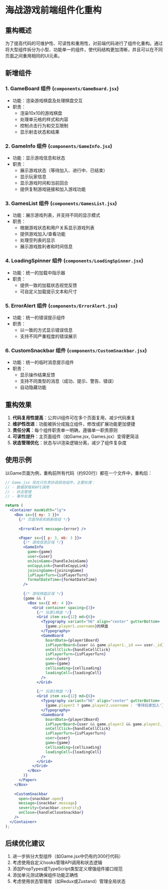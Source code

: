 # 海战游戏前端组件化重构

## 重构概述

为了提高代码的可维护性、可读性和重用性，对前端代码进行了组件化重构。通过将大型组件拆分为小型、功能单一的组件，使代码结构更加清晰，并且可以在不同页面之间重用相同的UI元素。

## 新增组件

### 1. GameBoard 组件 (`components/GameBoard.jsx`)
- 功能：渲染游戏棋盘及处理棋盘交互
- 职责：
  - 渲染10x10的游戏棋盘
  - 处理单元格的样式和内容
  - 控制点击行为和交互限制
  - 显示射击状态和结果

### 2. GameInfo 组件 (`components/GameInfo.jsx`)
- 功能：显示游戏信息和状态
- 职责：
  - 展示游戏状态（等待加入、进行中、已结束）
  - 显示玩家信息
  - 显示游戏时间和当前回合
  - 提供复制游戏链接和加入游戏功能

### 3. GamesList 组件 (`components/GamesList.jsx`)
- 功能：展示游戏列表，并支持不同的显示模式
- 职责：
  - 根据游戏状态和用户关系显示游戏列表
  - 提供游戏加入/查看功能
  - 处理空列表的显示
  - 展示游戏胜利者和时间信息

### 4. LoadingSpinner 组件 (`components/LoadingSpinner.jsx`)
- 功能：统一的加载中指示器
- 职责：
  - 提供一致的加载状态视觉反馈
  - 可自定义加载提示文本和尺寸

### 5. ErrorAlert 组件 (`components/ErrorAlert.jsx`)
- 功能：统一的错误提示组件
- 职责：
  - 以一致的方式显示错误信息
  - 支持不同严重程度的错误展示

### 6. CustomSnackbar 组件 (`components/CustomSnackbar.jsx`)
- 功能：统一的临时消息提示组件
- 职责：
  - 显示操作结果反馈
  - 支持不同类型的消息（成功、提示、警告、错误）
  - 自动隐藏功能

## 重构效果

1. **代码复用性提高**：公共UI组件可在多个页面复用，减少代码重复
2. **维护性改进**：功能被拆分成独立组件，修改或扩展功能更加便捷
3. **责任分离**：每个组件职责单一明确，遵循单一职责原则
4. **可读性提升**：主页面组件（如Game.jsx, Games.jsx）变得更简洁
5. **状态管理优化**：状态与UI渲染逻辑分离，减少了组件复杂度

## 使用示例

以Game页面为例，重构前所有代码（约920行）都在一个文件中，重构后：

```jsx
// Game.jsx 现在只负责协调其他组件，主要处理：
// - 数据获取和API调用
// - 状态管理
// - 事件处理

return (
  <Container maxWidth="lg">
    <Box sx={{ my: 3 }}>
      {/* 页面导航和刷新按钮 */}
      
      <ErrorAlert message={error} />

      <Paper sx={{ p: 3, mb: 3 }}>
        {/* 游戏信息区域 */}
        <GameInfo 
          game={game}
          user={user}
          onJoinGame={handleJoinGame}
          onCopyLink={handleCopyLink}
          joiningGame={joiningGame}
          isPlayerTurn={isPlayerTurn}
          formatDateTime={formatDateTime}
        />
        
        {/* 游戏棋盘区域 */}
        {game && (
          <Box sx={{ mt: 4 }}>
            <Grid container spacing={3}>
              {/* 玩家1棋盘 */}
              <Grid item xs={12} md={6}>
                <Typography variant="h6" align="center" gutterBottom>
                  {game.player1.username}的棋盘
                </Typography>
                <GameBoard
                  boardData={player1Board}
                  isPlayerBoard={user && game.player1._id === user._id}
                  onCellClick={handleCellClick}
                  isPlayerTurn={isPlayerTurn}
                  user={user}
                  game={game}
                  cellLoading={cellLoading}
                  loadingCell={loadingCell}
                />
              </Grid>
              
              {/* 玩家2棋盘 */}
              <Grid item xs={12} md={6}>
                <Typography variant="h6" align="center" gutterBottom>
                  {game.player2 ? game.player2.username : '等待玩家加入'}的棋盘
                </Typography>
                <GameBoard
                  boardData={player2Board}
                  isPlayerBoard={user && game.player2 && game.player2._id === user._id}
                  onCellClick={handleCellClick}
                  isPlayerTurn={isPlayerTurn}
                  user={user}
                  game={game}
                  cellLoading={cellLoading}
                  loadingCell={loadingCell}
                />
              </Grid>
            </Grid>
          </Box>
        )}
      </Paper>
    </Box>
    
    <CustomSnackbar 
      open={snackbar.open}
      message={snackbar.message}
      severity={snackbar.severity}
      onClose={handleCloseSnackbar}
    />
  </Container>
);
```

## 后续优化建议

1. 进一步拆分大型组件（如Game.jsx中仍有约300行代码）
2. 考虑使用自定义hooks管理API调用和状态逻辑
3. 添加PropTypes或TypeScript类型定义增强组件接口规范
4. 添加单元测试确保组件功能正确性
5. 考虑使用状态管理库（如Redux或Zustand）管理全局状态 
